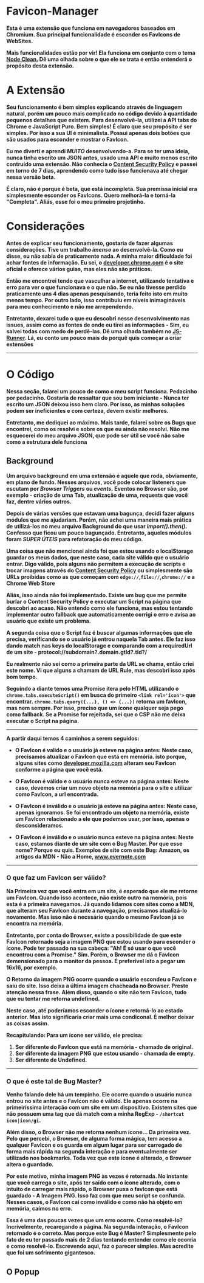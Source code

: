 # Favicon-Manager
**Esta é uma extensão que funciona em navegadores baseados em Chromium. Sua principal funcionalidade é esconder os FavIcons de WebSites.**  

**Mais funcionalidades estão por vir! Ela funciona em conjunto com o tema [Node Clean.]() Dê uma olhada sobre o que ele se trata e então entenderá o propósito desta extensão.** 

# A Extensão  
**Seu funcionamento é bem simples explicando através de linguagem natural, porém um pouco mais complicado no código devido à quantidade pequenos detalhes que existem.**
**Para desenvolvê-la, utilizei a API tabs do Chrome e JavaScript Puro. Bem simples! É claro que seu propósito *é* ser simples. Por isso a sua UI é minimalista. Possui apenas dois botões que são usados para esconder e mostrar o FavIcon.**

**Eu me diverti e aprendi _MUITO_ desenvolvendo-a. Para se ter uma ideia, nunca tinha escrito um JSON antes, usado uma API e muito menos escrito contruído uma extensão. Não conhecia o [Content Security Policy]() e passei em torno de 7 dias, aprendendo como tudo isso funcionava até chegar nessa versão beta.**

**É claro, não é porque é beta, que está incompleta. Sua premissa inicial era simplesmente esconder os FavIcons. Quero melhorá-la e torná-la "Completa". Aliás, esse foi o meu primeiro projetinho.**

# Considerações

**Antes de explicar seu funcionamento, gostaria de fazer algumas considerações. Tive um trabalho _imenso_ ao desenvolvê-la. Como eu disse, eu não sabia de praticamente nada. A minha maior dificuldade foi achar fontes de informação. Eu sei, o [developer.chrome.com]() é o site oficial e oferece vários guias, mas eles não são práticos.**  

**Então me encontrei tendo que vasculhar a internet, utilizando tentativa e erro para ver o que funcionava e o que não. Se eu não tivesse perdido praticamente uns 4 dias apenas pesquisando, teria feito isto em muito menos tempo. Por outro lado, isso contribuiu em níveis inimagináveis para meu conhecimento e não me arrependendo.**

**Entretanto, dexarei tudo o que eu descobri nesse desenvolvimento nas issues, assim como as fontes de onde eu tirei as informações - Sim, eu salvei todas com medo de perdê-las. Dê uma olhada também no [JS-Runner](). Lá, eu conto um pouco mais do porquê quis começar a criar extensões**

---

# O Código

**Nessa seção, falarei um pouco de como o meu script funciona. Pedacinho por pedacinho. Gostaria de ressaltar que sou bem iniciante - Nunca ter escrito um JSON deixou isso bem claro. Por isso, as minhas soluções podem ser ineficientes e com certeza, devem existir melhores.**

**Entretanto, me dediquei ao máximo. Mais tarde, falarei sobre os Bugs que encontrei, como os resolvi e sobre os que eu ainda não resolvi. Não me esquecerei do meu arquivo JSON, que pode ser útil se você não sabe como a estrutura dele funciona**

## Background

**Um arquivo background em uma extensão é aquele que roda, obviamente, em plano de fundo. Nesses arquivos, você pode colocar listeners que escutam por _Browser Triggers_ ou _events._ Eventos no Browser são, por exemplo - criação de uma Tab, atualização de uma, requests que você faz, dentre vários outros.**

**Depois de várias versões que estavam uma bagunça, decidi fazer alguns módulos que me ajudariam. Porém, não achei uma maneira mais prática de utilizá-los no meu arquivo Background do que usar _import().then()_. Confesso que ficou um pouco bagunçado. Entretanto, aqueles módulos foram _SUPER ÚTEIS_ para refatoração do meu código.**

**Uma coisa que não mencionei ainda foi que estou usando o localStorage guardar os meus dados, que neste caso, cada site válido que o usuário entrar. Digo válido, pois alguns não permitem a execução de scripts e trocar imagens através do [Content Security Policy]() ou simplesmente são URLs proibidas como as que começam com `edge://`,`file://`,`chrome://` e a Chrome Web Store**

**Aliás, isso ainda não foi implementado. Existe um bug que me permite burlar o Content Security Policy e executar um Script na página que descobri ao acaso. Não entendo como ele funciona, mas estou tentando implementar outro fallback que automaticamente corrigi o erro e avisa ao usuário que existe um problema.**

**A segunda coisa que o Script faz é buscar algumas informações que ele precisa, verificando se o usuário já entrou naquela Tab antes. Ele faz isso dando match nas keys do localStorage e comparando com a requiredUrl de um site - protocol://subdomain?.domain.gtld?.tld?/**

**Eu realmente não sei como a primeira parte da URL se chama, então criei este nome. Vi que alguns a chamam de URL Rule, mas descobri isso após bom tempo.**

**Seguindo a diante temos uma Promise itera pelo HTML utilizando o `chrome.tabs.executeScript()` em busca do primeiro `<link rel='icon'>` que encontrar. `chrome.tabs.query({...}, () => {...})` retorna um favIcon, mas nem sempre. Por isso, preciso que um ícone qualquer seja pego como fallback. Se a Promise for rejeitada, sei que o CSP não me deixa executar o Script na página.**

---

**A partir daqui temos 4 caminhos a serem seguidos:**

- **O FavIcon é valido e o usuário já esteve na página antes: Neste caso, precisamos atualizar o FavIcon que está em memória. isto porque, alguns sites como [developer.mozilla.com]() alteram seu FavIcon conforme a página que você está.**

- **O FavIcon é válido e o usuário nunca esteve na página antes: Neste caso, devemos criar um novo objeto na memória para o site e utilizar como FavIcon, a url encontrada.**

- **O FavIcon é inválido e o usuário já esteve na página antes: Neste caso, apenas ignoramos. Se foi encontrado um objeto na memória, existe um FavIcon relacionado a ele que podemos usar, por isso, apenas o desconsideramos.**

- **O FavIcon é inválido e o usuário nunca esteve na página antes: Neste caso, estamos diante de um site com o Bug Master. Por que esse nome? Porque eu quis. Exemplos de site com este Bug: Amazon, os artigos da MDN - Não a Home, www.evernote.com**

---

### O que faz um FavIcon ser válido?

**Na Primeira vez que você entra em um site, é esperado que ele me retorne um FavIcon. Quando isso acontece, não existe outro na memória, pois esta é a primeira navegamos. Já quando lidamos com sites como a MDN, que alteram seu FavIcon durante a navegação, precisamos atualizá-lo novamente. Mas isso não é necssário quando o mesmo FavIcon já se encontra na memória.**

**Entretanto, por conta do Browser, existe a possibilidade de que este FavIcon retornado seja a imagem PNG que estou usando para esconder o ícone. Pode ter passado na sua cabeça: "Ah! É só usar o que você encontrou com a Promise." Sim. Porém, o Browser me dá o FavIcon demensionado para o monitor da pessoa. É preferível isto a pegar um 16x16, por exemplo.**

**O Retorno da imagem PNG ocorre quando o usuário escondeu o FavIcon e saiu do site. Isso deixa a última imagem chacheada no Browser. Preste atenção nessa frase. Além disso, quando o site não tem FavIcon, tudo que eu tentar me retorna undefined.**

**Neste caso, até poderíamos esconder o ícone e retorná-lo ao estado anterior. Mas isto significaria criar mais uma condiconal. É melhor deixar as coisas assim.**

**Recapitulando: Para um ícone ser válido, ele precisa:**

1. **Ser diferente do FavIcon que está na memória - chamado de original.**
1. **Ser diferente da imagem PNG que estou usando - chamada de empty.**
1. **Ser diferente de Undefined.**

---

### O que é este tal de Bug Master?

**Venho falando dele há um tempinho. Ele ocorre quando o usuário nunca entrou no site antes e o FavIcon não é válido. Ele apenas ocorre na primeiríssima interação com um site em um dispositivo. Existem sites que não possuem uma tag que dá match com a minha RegExp - `/shortcut icon|icon/gi`.**

**Além disso, o Browser não me retorna nenhum ícone... Da primeira vez. Pelo que percebi, o Browser, de alguma forma mágica, tem acesso a qualquer FavIcon e os guarda em algum lugar para ser carregado de forma mais rápida na segunda interação e para eventualmente ser utilizado nos bookmarks. Toda vez que este ícone é alterado, o Browser altera o guardado.**

**Por este motivo, minha imagem PNG às vezes é retornada. No instante que você carrega o site, após ter saído com o ícone alterado, com o intuito de carregar mais rápido, o Browser puxa o favIcon que está guardado - A Imagem PNG. Isso faz com que meu script se confunda. Nesses casos, o FavIcon caí como inválido e como não há objeto em memória, caímos no erro.**

**Essa é uma das poucas vezes que um erro ocorre. Como resolvê-lo? Incrivelmente, recaregando a página. Na segunda interação, o FavIcon retornado é o correto. Mas porque este Bug é Master? Simplesmente pelo fato de eu ter passado mais de 2 dias tentando entender como ele ocorria e como resolvê-lo. Escrevendo aqui, faz o parecer simples. Mas acredite que foi um sofrimento gigantesco.**

## O Popup















